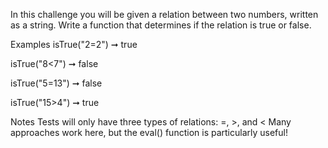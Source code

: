 In this challenge you will be given a relation between two numbers, written as a string. Write a function that determines if the relation is true or false.

Examples
isTrue("2=2") ➞ true

isTrue("8<7") ➞ false

isTrue("5=13") ➞ false

isTrue("15>4") ➞ true

Notes
Tests will only have three types of relations: =, >, and <
Many approaches work here, but the eval() function is particularly useful!